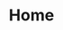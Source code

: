 ---
title: Home
displayOrder: 1
type: page
inNav: false
status: live

longTitle: Uncover Hidden Coffee Gems in Your City
mtagline: Navigate the urban coffee scene like never before. Find, rate, and share your favourite local cafe discoveries with fellow aficionados.

tagline: We want to put local independent cafes on the map
content: There are many independent cafes serving great tasting coffee but only few people know about them because those cafes are away from expensive high streets with large footfall. Google and other search engines supposed to help but in digital economy, they prioritise mainstream cafes that pay for advertising. We want to change this. Our mission is to challenge the status quo of monopoly chains and with your help, uncover hidden gems around you for everyone to explore.

tagline2: For the love of good coffee
content2: Our guiding principles in the quest for great tasting coffee.

tagline3: Our value proposition is simple
content3: We want to create a go-to platform for coffee hobbyists and cafe owners.

tagline4: A go-to platform for all coffee aficionados
content4: We aim to create an online platform that we want to become a vibrant hub for coffee enthusiasts seeking unique, independent cafes that infuse artistry into every cup. By unveiling hidden gems beyond the usual haunts, our platform not only broadens your horizons but also empowers you to make informed and health-conscious choices. We recognise that boutique cafes struggle to vie with large chains that dominate prime locations and marketing channels. Despite the common use of Google Maps, social media, and review sites, these outlets often overlook the smaller establishments, favouring those who can afford prominence. Our mission is to level the playing field, providing discerning individuals with the insights needed to appreciate the distinct offerings of each cafe, all while fostering environmentally responsible decision-making.

tagline5: For cafe owners
content5: Our platform is designed to empower local independent cafe owners seeking to enhance their customer outreach and visibility. Our goal is to help these businesses get discovered and flourish by promoting their unique offerings, thereby driving customer traffic, retention, and ultimately, profitability. We understand the power of online presence—it translates into more visitors, sales, and sustainable growth through positive reviews, loyalty programs, and word-of-mouth recommendations. Committed to providing cost-effective solutions, our platform offers valuable exposure without the hefty price tag, ensuring that even the quaintest of cafes can secure a spot in the bustling digital marketplace.

tagline6: Who said that coffee break has to to be mainstream?
content6: Hi there! My name is Chris, and I love a great tasting coffee. Whenever I go to town or visit a new place, I'm always on the lookout to discover a good cafe to sit down and relax with a cup of coffee. However, I never know where to find an independent cafe, and instead, end up at one of the mainstream cafes.

tagline7: Value proposition
content7: We want our online platform to help everyone who want to find a local independent cafe expecting quality, organic, sustainable artisan coffee, with great customer service and unique decor, and gaining confidence that they can use our platform to find a cafe that meets their requirements, where baristas know their craft.
---